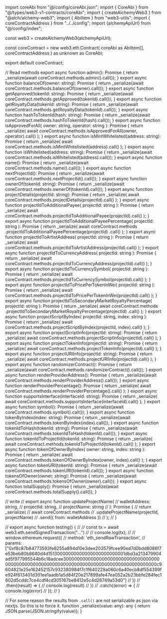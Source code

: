 import coreAbi from "@/config/coreAbi.json";
import { CoreAbi } from "@/types/web3-v1-contracts/coreAbi";
import { createAlchemyWeb3 } from "@alch/alchemy-web3";
import { AbiItem } from "web3-utils";
import { coreContractAddress } from "../../config";
import {alchemyApiUrl} from "@/config/index";

const web3 = createAlchemyWeb3(alchemyApiUrl);

const coreContract = new web3.eth.Contract(
  coreAbi as AbiItem[],
  coreContractAddress
) as unknown as CoreAbi;

export default coreContract;

// Read methods
export async function admin(): Promise<string> {
  return _serialize(await coreContract.methods.admin().call());
}
export async function balanceOf(owner: string): Promise<string> {
  return _serialize(await coreContract.methods.balanceOf(owner).call());
}
export async function getApproved(tokenId: string): Promise<string> {
  return _serialize(await coreContract.methods.getApproved(tokenId).call());
}
export async function getRoyaltyData(tokenId: string): Promise<string> {
  return _serialize(await coreContract.methods.getRoyaltyData(tokenId).call());
}
export async function hashToTokenId(hash: string): Promise<string> {
  return _serialize(await coreContract.methods.hashToTokenId(hash).call());
}
export async function isApprovedForAll(
  owner: string,
  operator: string
): Promise<string> {
  return _serialize(
    await coreContract.methods.isApprovedForAll(owner, operator).call()
  );
}
export async function isMintWhitelisted(address: string): Promise<string> {
  return _serialize(
    await coreContract.methods.isMintWhitelisted(address).call()
  );
}
export async function isWhitelisted(address: string): Promise<string> {
  return _serialize(await coreContract.methods.isWhitelisted(address).call());
}
export async function name(): Promise<string> {
  return _serialize(await coreContract.methods.name().call());
}
export async function nextProjectId(): Promise<string> {
  return _serialize(await coreContract.methods.nextProjectId().call());
}
export async function ownerOf(tokenId: string): Promise<string> {
  return _serialize(await coreContract.methods.ownerOf(tokenId).call());
}
export async function projectDetails(projectId: string): Promise<string> {
  return _serialize(
    await coreContract.methods.projectDetails(projectId).call()
  );
}
export async function projectIdToAdditionalPayee(
  projectId: string
): Promise<string> {
  return _serialize(
    await coreContract.methods.projectIdToAdditionalPayee(projectId).call()
  );
}
export async function projectIdToAdditionalPayeePercentage(
  projectId: string
): Promise<string> {
  return _serialize(
    await coreContract.methods
      .projectIdToAdditionalPayeePercentage(projectId)
      .call()
  );
}
export async function projectIdToArtistAddress(
  projectId: string
): Promise<string> {
  return _serialize(
    await coreContract.methods.projectIdToArtistAddress(projectId).call()
  );
}
export async function projectIdToCurrencyAddress(
  projectId: string
): Promise<string> {
  return _serialize(
    await coreContract.methods.projectIdToCurrencyAddress(projectId).call()
  );
}
export async function projectIdToCurrencySymbol(
  projectId: string
): Promise<string> {
  return _serialize(
    await coreContract.methods.projectIdToCurrencySymbol(projectId).call()
  );
}
export async function projectIdToPricePerTokenInWei(
  projectId: string
): Promise<string> {
  return _serialize(
    await coreContract.methods.projectIdToPricePerTokenInWei(projectId).call()
  );
}
export async function projectIdToSecondaryMarketRoyaltyPercentage(
  projectId: string
): Promise<string> {
  return _serialize(
    await coreContract.methods
      .projectIdToSecondaryMarketRoyaltyPercentage(projectId)
      .call()
  );
}
export async function projectScriptByIndex(
  projectId: string,
  index: string
): Promise<string> {
  return _serialize(
    await coreContract.methods.projectScriptByIndex(projectId, index).call()
  );
}
export async function projectScriptInfo(projectId: string): Promise<string> {
  return _serialize(
    await coreContract.methods.projectScriptInfo(projectId).call()
  );
}
export async function projectTokenInfo(projectId: string): Promise<string> {
  return _serialize(
    await coreContract.methods.projectTokenInfo(projectId).call()
  );
}
export async function projectURIInfo(projectId: string): Promise<string> {
  return _serialize(
    await coreContract.methods.projectURIInfo(projectId).call()
  );
}
export async function randomizerContract(): Promise<string> {
  return _serialize(await coreContract.methods.randomizerContract().call());
}
export async function renderProviderAddress(): Promise<string> {
  return _serialize(await coreContract.methods.renderProviderAddress().call());
}
export async function renderProviderPercentage(): Promise<string> {
  return _serialize(
    await coreContract.methods.renderProviderPercentage().call()
  );
}
export async function supportsInterface(interfaceId: string): Promise<string> {
  return _serialize(
    await coreContract.methods.supportsInterface(interfaceId).call()
  );
}
export async function symbol(): Promise<string> {
  return _serialize(await coreContract.methods.symbol().call());
}
export async function tokenByIndex(index: string): Promise<string> {
  return _serialize(await coreContract.methods.tokenByIndex(index).call());
}
export async function tokenIdToHash(tokenId: string): Promise<string> {
  return _serialize(await coreContract.methods.tokenIdToHash(tokenId).call());
}
export async function tokenIdToProjectId(tokenId: string): Promise<string> {
  return _serialize(
    await coreContract.methods.tokenIdToProjectId(tokenId).call()
  );
}
export async function tokenOfOwnerByIndex(
  owner: string,
  index: string
): Promise<string> {
  return _serialize(
    await coreContract.methods.tokenOfOwnerByIndex(owner, index).call()
  );
}
export async function tokenURI(tokenId: string): Promise<string> {
  return _serialize(await coreContract.methods.tokenURI(tokenId).call());
}
export async function tokensOfOwner(owner: string): Promise<string> {
  return _serialize(await coreContract.methods.tokensOfOwner(owner).call());
}
export async function totalSupply(): Promise<string> {
  return _serialize(await coreContract.methods.totalSupply().call());
}

// write
// export async function updateProjectName(
//   walletAddress: string,
//   projectId: string,
//   projectName: string
// ): Promise<string> {
//   return _serialize(
//     await coreContract.methods
//       .updateProjectName(projectId, projectName)
//       .send({ from: walletAddress })
//   );
// }

// export async function testing() {
//   // const tx = await web3.eth.sendSignedTransaction("...")
//   // console.log(tx);
//
//   window.ethereum.request({
//     method: 'eth_sendRawTransaction',
//     params: ["0xf8c87b84773593fe8255a894d10e3dee203579fcee90ed7d0bdd8086f7e53beb80b8640d4d15130000000000000000000000001dbd3a213479904ad5f977995544b6c18adcee300000000000000000000000000000000000000000000000000000000000000000000000000000000000000000c9604821e25e162452157c932380984f7c1f640229a060c6a40ecb8df554399fe924f613401d301ee1aadb1a5d84f20e217899afe47ea052a2b23bbfe284fec1602d5cddc7ce4cdf4cd305167be8412e5c4d26749a53d0"]
//   })
//       .then((result) => {
//         console.log(result)
//       })
//       .catch((error) => {
//         console.log(error)
//       });
// }

// For some reason the results from `.call()` are not serializable as json via nextjs. So this is to force it.
function _serialize(value: any): any {
  return JSON.parse(JSON.stringify(value));
}
